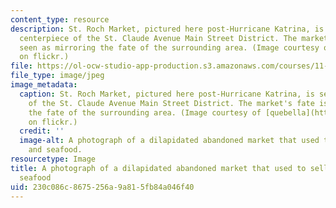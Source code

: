 ```yaml
---
content_type: resource
description: St. Roch Market, pictured here post-Hurricane Katrina, is seen as the
  centerpiece of the St. Claude Avenue Main Street District. The market's fate is
  seen as mirroring the fate of the surrounding area. (Image courtesy of quebella
  on flickr.)
file: https://ol-ocw-studio-app-production.s3.amazonaws.com/courses/11-439-revitalizing-urban-main-streets-st-claude-avenue-new-orleans-spring-2009/230c086c8675256a9a815fb84a046f40_11-439s09-th.jpg
file_type: image/jpeg
image_metadata:
  caption: St. Roch Market, pictured here post-Hurricane Katrina, is seen as the centerpiece
    of the St. Claude Avenue Main Street District. The market's fate is seen as mirroring
    the fate of the surrounding area. (Image courtesy of [quebella](http://www.flickr.com/photos/quebella/144222474/)
    on flickr.)
  credit: ''
  image-alt: A photograph of a dilapidated abandoned market that used to sell produce
    and seafood.
resourcetype: Image
title: A photograph of a dilapidated abandoned market that used to sell produce and
  seafood
uid: 230c086c-8675-256a-9a81-5fb84a046f40
---
```

